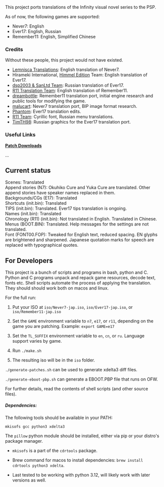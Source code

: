 This project ports translations of the Infinity visual novel series to the PSP.

As of now, the following games are supported:
- Never7: English
- Ever17: English, Russian
- Remember11: English, Simplified Chinese

### Credits
Without these people, this project would not have existed.
- [Lemnisca Translations](https://web.archive.org/web/20180905090319/http://tlwiki.org/index.php?title=Never_7): English translation of Never7.
- Hirameki International, [Himmel Edition](https://www.reddit.com/r/InfinitySeries/comments/mbkbhn/ever17_himmel_edition_repost/) Team: English translation of Ever17.
- [dsp2003 & SanLtd Team](http://wks.arai-kibou.ru/ever17.php): Russian translation of Ever17.
- [R11 Translation Team](https://web.archive.org/web/20180819171103/https://tlwiki.org/?title=Remember11_-_the_age_of_infinity): English translation of Remember11.
- [dreambottle](https://github.com/dreambottle): Remember11 translation port, initial engine research and public tools for modifying the game.
- [malucart](https://github.com/malucard): Never7 translation port, BIP image format research.
- [Phantom](https://github.com/PhantomZero9): Ever17 translation edits.
- [R11 Team](https://m.vk.com/wall-76654048_1217): Cyrillic font, Russian menu translations.
- [TimTH98](https://github.com/TimTH98): Russian graphics for the Ever17 translation port.

### Useful Links

[**Patch Downloads**](https://github.com/bibarub/Infinity-PSP-English/releases)

...

Current status
-----------

Scenes: Translated  
Append stories (N7): Okuhiko Cure and Yuka Cure are translated. Other append stories have speaker names replaced in them.  
Backgrounds/CGs (E17): Translated  
Shortcuts (init.bin): Translated  
TIPS (init.bin): Translated. Ever17 tips translation is ongoing.  
Names (init.bin): Translated  
Chronology (R11) (init.bin): Not translated in English. Translated in Chinese.  
Menus (BOOT.BIN): Translated. Help messages for the settings are not translated.  
Font (FONT00.FOP): Tweaked for English text, reduced spacing. EN glyphs are brightened and sharpened. Japanese quotation marks for speech are replaced with typographical quotes.


For Developers
-----------

This project is a bunch of scripts and programs in bash, python and C. Python and C programs unpack and repack game resources, decode text, fonts etc. Shell scripts automate the process of applying the translation. They should should work both on macos and linux.

For the full run:

1. Put your ISO at `iso/Never7-jap.iso`, `iso/Ever17-jap.iso`, or `iso/Remember11-jap.iso`

2. Set the `GAME` environment variable to `n7`, `e17`, or `r11`, depending on the game you are patching. Example: `export GAME=e17`

3. Set the `TL_SUFFIX` environment variable to `en`, `cn`, or `ru`. Language support varies by game.

4. Run `./make.sh`

5. The resulting iso will be in the `iso` folder.

`./generate-patches.sh` can be used to generate xdelta3 diff files.

`./generate-eboot-pbp.sh` can generate a EBOOT.PBP file that runs on OFW.

For further details, read the contents of shell scripts (and other source files).

##### Dependencies:

The following tools should be available in your PATH:

`mkisofs gcc python3 xdelta3`

The `pillow` python module should be installed, either via pip or your distro's package manager.

- `mkisofs` is a part of the `cdrtools` package.

- Brew command for macos to install dependencies: `brew install cdrtools python3 xdelta`.

- Last tested to be working with python 3.12, will likely work with later versions as well.
